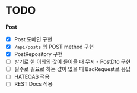 # TODO

**Post**

- [x] Post 도메인 구현
- [x] `/api/posts` 의 POST method 구현
- [x] PostRepository 구현
- [ ] 받기로 한 이외의 값이 들어올 때 무시 - PostDto 구현
- [ ] 필수로 필요로 하는 값이 없을 때 BadRequest로 응답
- [ ] HATEOAS 적용
- [ ] REST Docs 적용